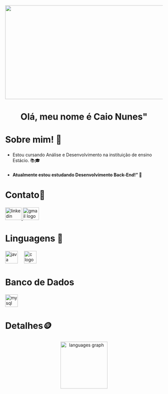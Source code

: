 ###

<div align="center">
  <img width="1000" height="300" src="https://www.bing.com/th/id/OGC.35f5911b6761ecd292e0ee9b8596b69f?pid=1.7&rurl=https%3a%2f%2fcdna.artstation.com%2fp%2fassets%2fimages%2fimages%2f028%2f102%2f058%2foriginal%2fpixel-jeff-matrix-s.gif%3f1593487263&ehk=wecrDtYEC2f6vf4OxT20jxKob709Q37utOLpqoVdGDY%3d"  />
</div>

###

<h1 align="center">Olá, meu nome é Caio Nunes"</h1>

###

<h1 align="left">Sobre mim! 🙂</h1>

###

 * <p align="left">Estou cursando Análise e Desenvolvimento na instituição de ensino Estácio. 📚🎓</p>

###

* <h4 align="left">Atualmente estou estudando Desenvolvimento Back-End!” 🚀</h4>

###

<h5 align="left"></h5>

###

<h1 align="left">Contato📲</h1>

###

<div align="left">
  <a href="[www.linkedin.com/in/caio-nunes-3591392b9](https://www.linkedin.com/in/caio-nunes-3591392b9/?original_referer=https%3A%2F%2Fwww%2Ebing%2Ecom%2F&originalSubdomain=br)" target="_blank">
    <img src="https://raw.githubusercontent.com/maurodesouza/profile-readme-generator/master/src/assets/icons/social/linkedin/default.svg" width="52" height="40" alt="linkedin logo"  />
  </a>
  <a href="caiongomes@gmail.com" target="_blank">
    <img src="https://raw.githubusercontent.com/maurodesouza/profile-readme-generator/master/src/assets/icons/social/gmail/default.svg" width="52" height="40" alt="gmail logo"  />
  </a>
</div>

###

<h1 align="left">Linguagens 📔</h1>

###

<div align="left">
  <img src="https://cdn.jsdelivr.net/gh/devicons/devicon/icons/java/java-original.svg" height="40" alt="java logo"  />
  <img width="12" />
  <img src="https://cdn.jsdelivr.net/gh/devicons/devicon/icons/c/c-original.svg" height="40" alt="c logo"  />
</div>

###

<h1 align="left">Banco de Dados</h1>

###

<div align="left">
  <img src="https://cdn.jsdelivr.net/gh/devicons/devicon/icons/mysql/mysql-original-wordmark.svg" height="40" alt="mysql logo"  />
</div>

###

<h1 align="left">Detalhes🪙</h1>

###

<div align="center">
  <img src="https://github-readme-stats.vercel.app/api/top-langs?username=CaioNunesGomesF&locale=en&hide_title=false&layout=compact&card_width=320&langs_count=2&theme=shades-of-purple&hide_border=true&order=2" height="150" alt="languages graph"  />
</div>

